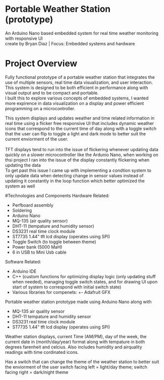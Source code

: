 # Portable Weather Station (prototype)
An Arduino Nano based embedded system for real time weather monitoring with responsive UI
</br>
create by Bryan Diaz | Focus: Embedded systems and hardware


# Project Overview
Fully functional prototype of a portable weather station that integrates the use of multiple sensors, real time data visualization, and user interaction.
</br>
This system is designed to be both efficient in performance along with visual output and to be compact and portable.
</br>
I built this to explore various concepts of embedded systems, I wanted more expirence in data visualization on a display and power efficient programming on a microcontroller.
</br>

This system displays and updates weather and time related information in real time using a flicker free responsive UI that includes dynamic weather icons that correspond to the current time of day
along with a toggle switch that the user can flip to toggle a light and dark mode to better suit the current enviorment of the user.
</br>
</br>
TFT displays tend to run into the issue of flickering whenever updating data quickly on a slower microcontroller like the Ardunio Nano, when working on thsi project I ran into the issue of the display constantly flickering when updating the data
</br>
To get past this issue I came up with implementing a condtion system to only update data when detecting change in sensor values instead of updating it constantly in the loop function which better optimized the system as well

#Technologies and Components
Hardware Related:
+ Perfboard assembly
+ Soldering
+ Arduino Nano
+ MQ-135 (air quality sensor)
+ DHT-11 (tempature and humidity sensor)
+ DS3231 real time clock module
+ ST7735 1.44" tft lcd display (operates using SPI)
+ Toggle Switch (to toggle between theme)
+ Power bank (5000 MaH)
+ 6 in USB to Mini Usb cable

Software Related:
+ Arduino IDE
+ C++ (custom functions for optimizing display logic (only updating stuff when needed), managing toggle switch states, and for drawing UI upon start of system to correspond with initial switch state)
+ Various libraries for compenets:
+- Adafruit GFX








Portable weather station prototype made using Arduino Nano along with
- MQ-135 air quality sensor
- DHT-11 tempature and humidity sensor
- DS3231 real time clock module
- ST7735 1.44" tft lcd display (operates using SPI)

Weather station displays, current Time (AM/PM), day of the week, the current date in (month/day/year) format along with
tempature in both degrees farenheit and celcius. Also includes humidity and airquality readings with
time cordinated icons.

Has a switch that can change the theme of the weather station to better suit the enviorment of the user
switch facing left = light/day theme; switch facing right = dark/night theme
